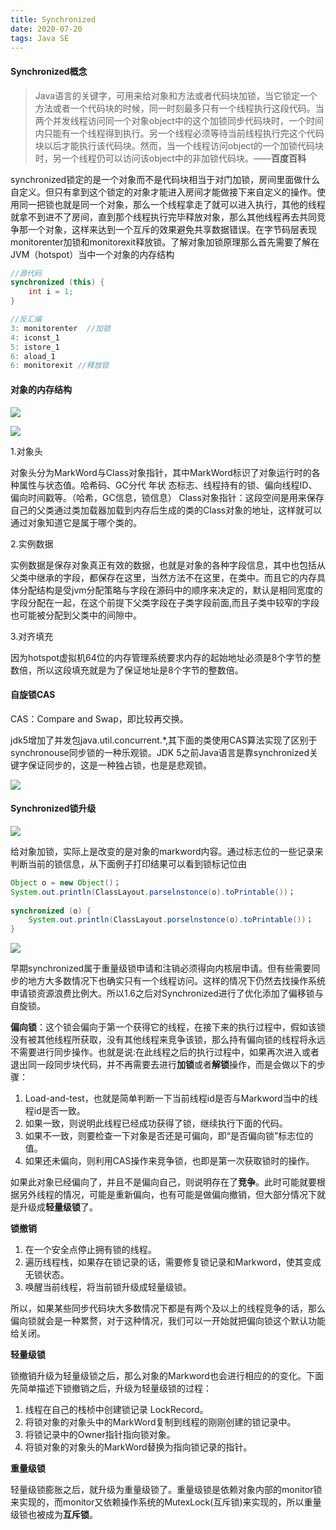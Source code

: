 ```yaml
---
title: Synchronized
date: 2020-07-20
tags: Java SE
---
```


#### Synchronized概念

>Java语言的关键字，可用来给对象和方法或者代码块加锁，当它锁定一个方法或者一个代码块的时候，同一时刻最多只有一个线程执行这段代码。当两个并发线程访问同一个对象object中的这个加锁同步代码块时，一个时间内只能有一个线程得到执行。另一个线程必须等待当前线程执行完这个代码块以后才能执行该代码块。<!--more-->然而，当一个线程访问object的一个加锁代码块时，另一个线程仍可以访问该object中的非加锁代码块。——**百度百科**

synchronized锁定的是一个对象而不是代码块相当于对门加锁，房间里面做什么自定义。但只有拿到这个锁定的对象才能进入房间才能做接下来自定义的操作。使用同一把锁也就是同一个对象，那么一个线程拿走了就可以进入执行，其他的线程就拿不到进不了房间，直到那个线程执行完毕释放对象，那么其他线程再去共同竞争那一个对象，这样来达到一个互斥的效果避免共享数据错误。在字节码层表现monitorenter加锁和monitorexit释放锁。了解对象加锁原理那么首先需要了解在JVM（hotspot）当中一个对象的内存结构

```java
//源代码
synchronized (this) {
	int i = 1;
}
```

```java
//反汇编
3: monitorenter  //加锁
4: iconst_1
5: istore_1
6: aload_1
6: monitorexit //释放锁
```



#### 对象的内存结构

![](https://gitee.com/Jasper-zh/blogImage/raw/master/Synchronized/对象内存结构.png)

![](https://gitee.com/Jasper-zh/blogImage/raw/master/Synchronized/对象头.png)

1.对象头

对象头分为MarkWord与Class对象指针，其中MarkWord标识了对象运行时的各种属性与状态值。哈希码、GC分代 年状 态标志、线程持有的锁、偏向线程ID、偏向时间戳等。（哈希，GC信息，锁信息）
Class对象指针：这段空间是用来保存自己的父类通过类加载器加载到内存后生成的类的Class对象的地址，这样就可以通过对象知道它是属于哪个类的。

2.实例数据

实例数据是保存对象真正有效的数据，也就是对象的各种字段信息，其中也包括从父类中继承的字段，都保存在这里，当然方法不在这里，在类中。而且它的内存具体分配结构是受jvm分配策略与字段在源码中的顺序来决定的，默认是相同宽度的字段分配在一起，在这个前提下父类字段在子类字段前面,而且子类中较窄的字段也可能被分配到父类中的间隙中。

3.对齐填充

因为hotspot虚拟机64位的内存管理系统要求内存的起始地址必须是8个字节的整数倍，所以这段填充就是为了保证地址是8个字节的整数倍。



#### 自旋锁CAS

CAS：Compare and Swap，即比较再交换。

jdk5增加了并发包java.util.concurrent.*,其下面的类使用CAS算法实现了区别于synchronouse同步锁的一种乐观锁。JDK 5之前Java语言是靠synchronized关键字保证同步的，这是一种独占锁，也是是悲观锁。

![](https://gitee.com/Jasper-zh/blogImage/raw/master/Synchronized/CAS.png)



#### Synchronized锁升级

![](https://gitee.com/Jasper-zh/blogImage/raw/master/Synchronized/锁升级.png)

给对象加锁，实际上是改变的是对象的markword内容。通过标志位的一些记录来判断当前的锁信息，从下面例子打印结果可以看到锁标记位由

```java
Object o = new Object()；
System.out.println(ClassLayout.parselnstonce(o).toPrintable())； 
    
synchronized (o) {
	System.out.println(ClassLayout.porselnstonce(o).toPrintable())； 
}
```

![](https://gitee.com/Jasper-zh/blogImage/raw/master/Synchronized/markword.png)

早期synchronized属于重量级锁申请和注销必须得向内核层申请。但有些需要同步的地方大多数情况下也确实只有一个线程访问。这样的情况下仍然去找操作系统申请锁资源浪费比例大。所以1.6之后对Synchronized进行了优化添加了偏移锁与自旋锁。

**偏向锁**：这个锁会偏向于第一个获得它的线程，在接下来的执行过程中，假如该锁没有被其他线程所获取，没有其他线程来竞争该锁，那么持有偏向锁的线程将永远不需要进行同步操作。也就是说:在此线程之后的执行过程中，如果再次进入或者退出同一段同步块代码，并不再需要去进行**加锁**或者**解锁**操作，而是会做以下的步骤：

1. Load-and-test，也就是简单判断一下当前线程id是否与Markword当中的线程id是否一致。
2. 如果一致，则说明此线程已经成功获得了锁，继续执行下面的代码。
3. 如果不一致，则要检查一下对象是否还是可偏向，即“是否偏向锁”标志位的值。
4. 如果还未偏向，则利用CAS操作来竞争锁，也即是第一次获取锁时的操作。

如果此对象已经偏向了，并且不是偏向自己，则说明存在了**竞争**。此时可能就要根据另外线程的情况，可能是重新偏向，也有可能是做偏向撤销，但大部分情况下就是升级成**轻量级锁**了。

**锁撤销**

1. 在一个安全点停止拥有锁的线程。
2. 遍历线程栈，如果存在锁记录的话，需要修复锁记录和Markword，使其变成无锁状态。
3. 唤醒当前线程，将当前锁升级成轻量级锁。

所以，如果某些同步代码块大多数情况下都是有两个及以上的线程竞争的话，那么偏向锁就会是一种累赘，对于这种情况，我们可以一开始就把偏向锁这个默认功能给关闭。

**轻量级锁**

锁撤销升级为轻量级锁之后，那么对象的Markword也会进行相应的的变化。下面先简单描述下锁撤销之后，升级为轻量级锁的过程：

1. 线程在自己的栈桢中创建锁记录 LockRecord。
2. 将锁对象的对象头中的MarkWord复制到线程的刚刚创建的锁记录中。
3. 将锁记录中的Owner指针指向锁对象。
4. 将锁对象的对象头的MarkWord替换为指向锁记录的指针。

**重量级锁**

轻量级锁膨胀之后，就升级为重量级锁了。重量级锁是依赖对象内部的monitor锁来实现的，而monitor又依赖操作系统的MutexLock(互斥锁)来实现的，所以重量级锁也被成为**互斥锁**。